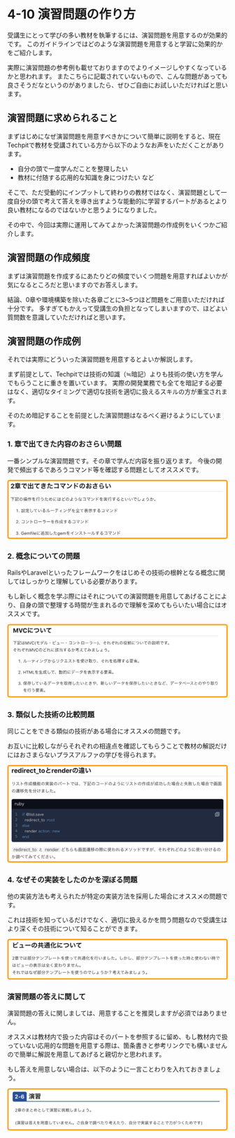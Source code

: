 # 4-10 演習問題の作り方

受講生にとって学びの多い教材を執筆するには、演習問題を用意するのが効果的です。
このガイドラインではどのような演習問題を用意すると学習に効果的かをご紹介します。

実際に演習問題の参考例も載せておりますのでよりイメージしやすくなっているかと思われます。
またこちらに記載されていないもので、こんな問題があっても良さそうだなというのがありましたら、ぜひご自由にお試しいただければと思います。


## 演習問題に求められること

まずはじめになぜ演習問題を用意すべきかについて簡単に説明をすると、現在Techpitで教材を受講されている方から以下のようなお声をいただくことがあります。

- 自分の頭で一度学んだことを整理したい
- 教材に付随する応用的な知識を身につけたい
など

そこで、ただ受動的にインプットして終わりの教材ではなく、演習問題として一度自分の頭で考えて答えを導き出すような能動的に学習するパートがあるとより良い教材になるのではないかと思うようになりました。

その中で、今回は実際に運用してみてよかった演習問題の作成例をいくつかご紹介します。

## 演習問題の作成頻度

まずは演習問題を作成するにあたりどの頻度でいくつ問題を用意すればよいかが気になるところだと思いますのでお答えします。

結論、0章や環境構築を除いた各章ごとに3~5つほど問題をご用意いただければ十分です。
多すぎてもかえって受講生の負担となってしまいますので、ほどよい質問数を意識していただければと思います。

## 演習問題の作成例

それでは実際にどういった演習問題を用意するとよいか解説します。

まず前提として、Techpitでは技術の知識（≒暗記）よりも技術の使い方を学んでもらうことに重きを置いています。
実際の開発業務でも全てを暗記する必要はなく、適切なタイミングで適切な技術を適切に扱えるスキルの方が重宝されます。

そのため暗記することを前提とした演習問題はなるべく避けるようにしています。

### 1. 章で出てきた内容のおさらい問題
一番シンプルな演習問題です。その章で学んだ内容を振り返ります。
今後の開発で頻出するであろうコマンド等を確認する問題としてオススメです。

![](../.gitbook/assets/test-hurikaeri.png)

### 2. 概念についての問題
RailsやLaravelといったフレームワークをはじめその技術の根幹となる概念に関してはしっかりと理解している必要があります。

もし新しく概念を学ぶ際にはそれについての演習問題を用意してあげることにより、自身の頭で整理する時間が生まれるので理解を深めてもらいたい場合にはオススメです。

![](../.gitbook/assets/test-gainen.png)

### 3. 類似した技術の比較問題
同じことをできる類似の技術がある場合にオススメの問題です。

お互いに比較しながらそれぞれの相違点を確認してもらうことで教材の解説だけにはおさまらないプラスアルファの学びを得られます。

![](../.gitbook/assets/test-hikaku.png)

### 4. なぜその実装をしたのかを深ぼる問題
他の実装方法も考えられたが特定の実装方法を採用した場合にオススメの問題です。

これは技術を知っているだけでなく、適切に扱えるかを問う問題なので受講生はより深くその技術について知ることができます。

![](../.gitbook/assets/test-jissoriyuu.png)


### 演習問題の答えに関して

演習問題の答えに関しましては、用意することを推奨しますが必須ではありません。

オススメは教材内で扱った内容はそのパートを参照するに留め、もし教材内で扱っていない応用的な問題を用意する際は、箇条書きと参考リンクでも構いませんので簡単に解説を用意してあげると親切かと思われます。

もし答えを用意しない場合は、以下のように一言ことわりを入れておきましょう。

![](../.gitbook/assets/test-noanswer.png)

